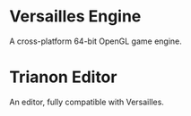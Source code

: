 # Versailles Engine
A cross-platform 64-bit OpenGL game engine.

# Trianon Editor
An editor, fully compatible with Versailles.
